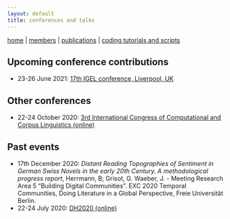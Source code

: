 ```yaml
---
layout: default
title: conferences and talks
---
```


[home](index.md) | [members](members.md) | [publications](publications.md) | [coding tutorials and scripts](sa_coding.md)

## Upcoming conference contributions

  - 23-26 June 2021: [17th IGEL conference, Liverpool, UK](https://sites.google.com/igelassoc.org/igel2018/home)
  
## Other conferences

  - 22-24 October 2020: [3rd International Congress of Computational and Corpus Linguistics (online)](https://cilcc20.wordpress.com/english/) 
  
## Past events

  - 17th December 2020: *Distant Reading Topographies of Sentiment in German Swiss Novels in the early 20th Century. A methodological progress report*, Herrmann, B; Grisot, G. Waeber, J. - Meeting Research Area 5 “Building Digital Communities”. EXC 2020 Temporal Communities, Doing Literature in a Global Perspective, Freie Universität Berlin.
  - 22-24 July 2020: [DH2020 (online)](https://dh2020.adho.org/about-the-event/) 
